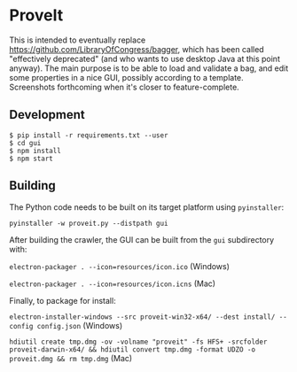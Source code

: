 # ProveIt
This is intended to eventually replace https://github.com/LibraryOfCongress/bagger, which has been called "effectively deprecated" (and who wants to use desktop Java at this point anyway). The main purpose is to be able to load and validate a bag, and edit some properties in a nice GUI, possibly according to a template. Screenshots forthcoming when it's closer to feature-complete.

## Development
```
$ pip install -r requirements.txt --user
$ cd gui
$ npm install
$ npm start
```

## Building
The Python code needs to be built on its target platform using `pyinstaller`:

`pyinstaller -w proveit.py --distpath gui`

After building the crawler, the GUI can be built from the `gui` subdirectory with:

`electron-packager . --icon=resources/icon.ico` (Windows)

`electron-packager . --icon=resources/icon.icns` (Mac)

Finally, to package for install:

`electron-installer-windows --src proveit-win32-x64/ --dest install/ --config config.json` (Windows)

`hdiutil create tmp.dmg -ov -volname "proveit" -fs HFS+ -srcfolder proveit-darwin-x64/ && hdiutil convert tmp.dmg -format UDZO -o proveit.dmg && rm tmp.dmg` (Mac)
